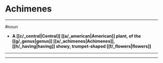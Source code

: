 # Achimenes
---
#noun
- **A [[c/_central|Central]] [[a/_american|American]] plant, of the [[g/_genus|genus]] [[a/_achimenes|Achimenes]], [[h/_having|having]] showy, trumpet-shaped [[f/_flowers|flowers]]**
---
---
